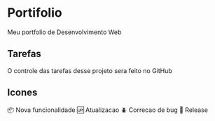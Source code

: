 # Portifolio
Meu portfolio de Desenvolvimento Web

## Tarefas 

O controle das tarefas desse projeto sera feito no GitHub

## Icones

:package: Nova funcionalidade
:up: Atualizacao
:beetle: Correcao de bug
:checkered_flag: Release
